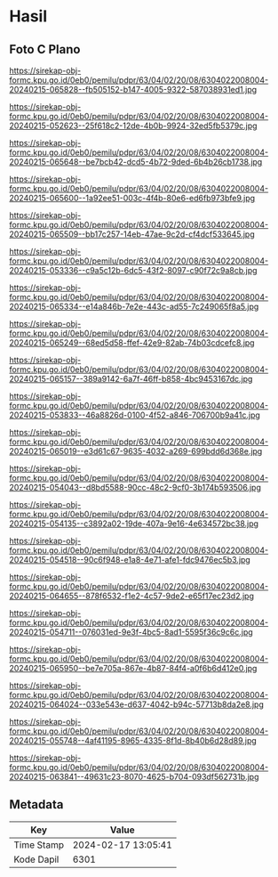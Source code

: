 # Hasil

## Foto C Plano

https://sirekap-obj-formc.kpu.go.id/0eb0/pemilu/pdpr/63/04/02/20/08/6304022008004-20240215-065828--fb505152-b147-4005-9322-587038931ed1.jpg

https://sirekap-obj-formc.kpu.go.id/0eb0/pemilu/pdpr/63/04/02/20/08/6304022008004-20240215-052623--25f618c2-12de-4b0b-9924-32ed5fb5379c.jpg

https://sirekap-obj-formc.kpu.go.id/0eb0/pemilu/pdpr/63/04/02/20/08/6304022008004-20240215-065648--be7bcb42-dcd5-4b72-9ded-6b4b26cb1738.jpg

https://sirekap-obj-formc.kpu.go.id/0eb0/pemilu/pdpr/63/04/02/20/08/6304022008004-20240215-065600--1a92ee51-003c-4f4b-80e6-ed6fb973bfe9.jpg

https://sirekap-obj-formc.kpu.go.id/0eb0/pemilu/pdpr/63/04/02/20/08/6304022008004-20240215-065509--bb17c257-14eb-47ae-9c2d-cf4dcf533645.jpg

https://sirekap-obj-formc.kpu.go.id/0eb0/pemilu/pdpr/63/04/02/20/08/6304022008004-20240215-053336--c9a5c12b-6dc5-43f2-8097-c90f72c9a8cb.jpg

https://sirekap-obj-formc.kpu.go.id/0eb0/pemilu/pdpr/63/04/02/20/08/6304022008004-20240215-065334--e14a846b-7e2e-443c-ad55-7c249065f8a5.jpg

https://sirekap-obj-formc.kpu.go.id/0eb0/pemilu/pdpr/63/04/02/20/08/6304022008004-20240215-065249--68ed5d58-ffef-42e9-82ab-74b03cdcefc8.jpg

https://sirekap-obj-formc.kpu.go.id/0eb0/pemilu/pdpr/63/04/02/20/08/6304022008004-20240215-065157--389a9142-6a7f-46ff-b858-4bc9453167dc.jpg

https://sirekap-obj-formc.kpu.go.id/0eb0/pemilu/pdpr/63/04/02/20/08/6304022008004-20240215-053833--46a8826d-0100-4f52-a846-706700b9a41c.jpg

https://sirekap-obj-formc.kpu.go.id/0eb0/pemilu/pdpr/63/04/02/20/08/6304022008004-20240215-065019--e3d61c67-9635-4032-a269-699bdd6d368e.jpg

https://sirekap-obj-formc.kpu.go.id/0eb0/pemilu/pdpr/63/04/02/20/08/6304022008004-20240215-054043--d8bd5588-90cc-48c2-9cf0-3b174b593506.jpg

https://sirekap-obj-formc.kpu.go.id/0eb0/pemilu/pdpr/63/04/02/20/08/6304022008004-20240215-054135--c3892a02-19de-407a-9e16-4e634572bc38.jpg

https://sirekap-obj-formc.kpu.go.id/0eb0/pemilu/pdpr/63/04/02/20/08/6304022008004-20240215-054518--90c6f948-e1a8-4e71-afe1-fdc9476ec5b3.jpg

https://sirekap-obj-formc.kpu.go.id/0eb0/pemilu/pdpr/63/04/02/20/08/6304022008004-20240215-064655--878f6532-f1e2-4c57-9de2-e65f17ec23d2.jpg

https://sirekap-obj-formc.kpu.go.id/0eb0/pemilu/pdpr/63/04/02/20/08/6304022008004-20240215-054711--076031ed-9e3f-4bc5-8ad1-5595f36c9c6c.jpg

https://sirekap-obj-formc.kpu.go.id/0eb0/pemilu/pdpr/63/04/02/20/08/6304022008004-20240215-065950--be7e705a-867e-4b87-84f4-a0f6b6d412e0.jpg

https://sirekap-obj-formc.kpu.go.id/0eb0/pemilu/pdpr/63/04/02/20/08/6304022008004-20240215-064024--033e543e-d637-4042-b94c-57713b8da2e8.jpg

https://sirekap-obj-formc.kpu.go.id/0eb0/pemilu/pdpr/63/04/02/20/08/6304022008004-20240215-055748--4af41195-8965-4335-8f1d-8b40b6d28d89.jpg

https://sirekap-obj-formc.kpu.go.id/0eb0/pemilu/pdpr/63/04/02/20/08/6304022008004-20240215-063841--49631c23-8070-4625-b704-093df562731b.jpg


## Metadata

| Key        | Value               |
| ---------- | ------------------- |
| Time Stamp | 2024-02-17 13:05:41 |
| Kode Dapil | 6301                |




